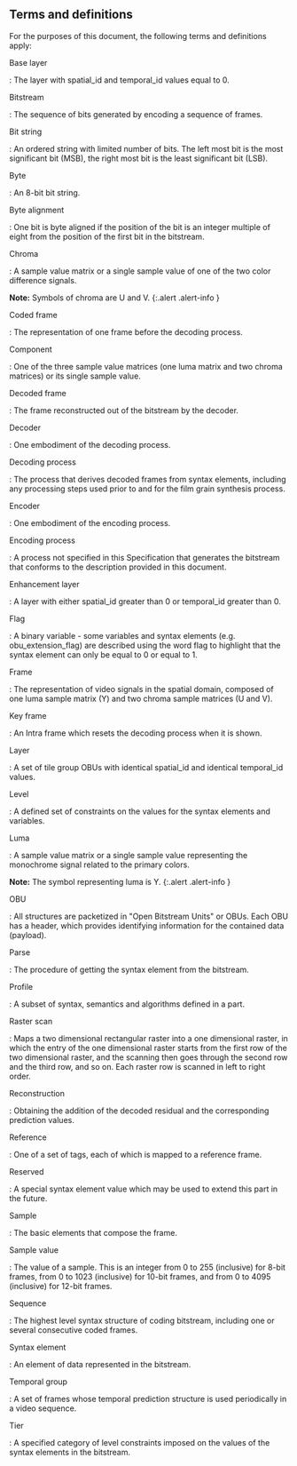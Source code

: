 
## Terms and definitions

For the purposes of this document, the following terms and definitions apply:

Base layer

: The layer with spatial_id and temporal_id values equal to 0.

Bitstream

: The sequence of bits generated by encoding a sequence of frames.

Bit string

: An ordered string with limited number of bits. The left most bit is the most
  significant bit (MSB), the right most bit is the least significant bit (LSB).

Byte

: An 8-bit bit string.

Byte alignment

: One bit is byte aligned if the position of the bit is an integer multiple of
  eight from the position of the first bit in the bitstream.

Chroma

: A sample value matrix or a single sample value of one of the two color
  difference signals.

  **Note:** Symbols of chroma are U and V.
  {:.alert .alert-info }

Coded frame

: The representation of one frame before the decoding process.

Component

: One of the three sample value matrices (one luma matrix and two chroma
  matrices) or its single sample value.

Decoded frame

: The frame reconstructed out of the bitstream by the decoder.

Decoder

: One embodiment of the decoding process.

Decoding process

: The process that derives decoded frames from syntax elements, including any processing 
  steps used prior to and for the film grain synthesis process.

Encoder

: One embodiment of the encoding process.

Encoding process

: A process not specified in this Specification that generates the bitstream
  that conforms to the description provided in this document.

Enhancement layer

: A layer with either spatial_id greater than 0 or temporal_id greater than 0.

Flag

: A binary variable - some variables and syntax elements (e.g.
  obu_extension_flag) are described using the word flag to highlight that the
  syntax element can only be equal to 0 or equal to 1.

Frame

: The representation of video signals in the spatial domain, composed of one
  luma sample matrix (Y) and two chroma sample matrices (U and V).

Key frame

: An Intra frame which resets the decoding process when it is shown.

Layer

: A set of tile group OBUs with identical spatial_id and identical temporal_id
  values.

Level

: A defined set of constraints on the values for the syntax elements and
  variables.

Luma

: A sample value matrix or a single sample value representing the monochrome
  signal related to the primary colors.

  **Note:** The symbol representing luma is Y.
  {:.alert .alert-info }


OBU

: All structures are packetized in "Open Bitstream Units" or OBUs. Each OBU has
  a header, which provides identifying information for the contained data
  (payload).

Parse

: The procedure of getting the syntax element from the bitstream.


Profile

: A subset of syntax, semantics and algorithms defined in a part.

Raster scan

: Maps a two dimensional rectangular raster into a one dimensional raster, in
  which the entry of the one dimensional raster starts from the first row of the
  two dimensional raster, and the scanning then goes through the second row and
  the third row, and so on. Each raster row is scanned in left to right order.

Reconstruction

: Obtaining the addition of the decoded residual and the corresponding
  prediction values.
  
Reference

: One of a set of tags, each of which is mapped to a reference frame.

Reserved

: A special syntax element value which may be used to extend this part in the
  future.

Sample

: The basic elements that compose the frame.

Sample value

: The value of a sample. This is an integer from 0 to 255 (inclusive) for 8-bit
  frames, from 0 to 1023 (inclusive) for 10-bit frames, and from 0 to 4095
  (inclusive) for 12-bit frames.

Sequence

: The highest level syntax structure of coding bitstream, including one or
  several consecutive coded frames.

Syntax element

: An element of data represented in the bitstream.

Temporal group

: A set of frames whose temporal prediction structure is used periodically in a
  video sequence.

Tier

: A specified category of level constraints imposed on the values of the syntax elements
  in the bitstream.

